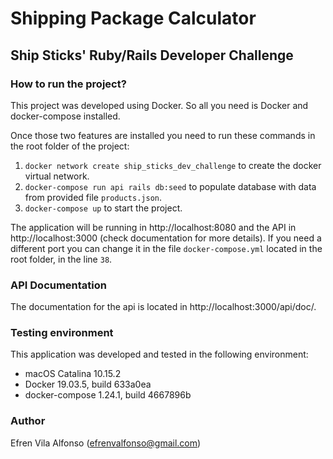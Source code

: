 Shipping Package Calculator
===========================
Ship Sticks' Ruby/Rails Developer Challenge
-------------------------------------------

### How to run the project?

This project was developed using Docker. So all you need is Docker and docker-compose installed.

Once those two features are installed you need to run these commands in the root folder of the project:

1. `docker network create ship_sticks_dev_challenge` to create the docker virtual network.
2. `docker-compose run api rails db:seed` to populate database with data from provided file `products.json`.
3. `docker-compose up` to start the project.

The application will be running in http://localhost:8080 and the API in http://localhost:3000 (check documentation for more details). If you need a different port you can change it in the file `docker-compose.yml` located in the root folder, in the line `38`.

### API Documentation

The documentation for the api is located in http://localhost:3000/api/doc/.

### Testing environment

This application was developed and tested in the following environment:

* macOS Catalina 10.15.2
* Docker 19.03.5, build 633a0ea
* docker-compose 1.24.1, build 4667896b

### Author

Efren Vila Alfonso (efrenvalfonso@gmail.com)

